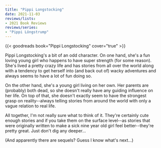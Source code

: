 ```yaml
---
title: "Pippi Longstocking"
date: 2021-11-03
reviews/lists:
- 2021 Book Reviews
reviews/series:
- "Pippi Löngstrump"
---
```

{{< goodreads book="Pippi Longstocking" cover="true" >}}

Pippi Longstocking's a bit of an odd character. On one hand, she's a fun loving young girl who happens to have super strength (for some reason). She's lived a pretty crazy life and has stories from all over the world along with a tendency to get herself into (and back out of) wacky adventures and always seems to have a lot of fun doing so. 

On the other hand, she's a young girl living on her own. Her parents are (probably) both dead, so she doesn't really have any guiding influence on her life. On top of that, she doesn't exactly seem to have the strongest grasp on reality--always telling stories from around the world with only a vague relation to real life. 

All together, I'm not really sure what to think of it. They're certainly cute enough stories and if you take them on the surface level--as stories that were originally written to make a sick nine year old girl feel better--they're pretty great. Just don't dig any deeper...

(And apparently there are sequels? Guess I know what's next...)